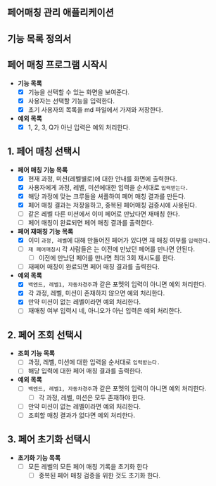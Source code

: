 ## 페어매칭 관리 애플리케이션

## 기능 목록 정의서

## 페어 매칭 프로그램 시작시
- **기능 목록**
  - [x] 기능을 선택할 수 있는 화면을 보여준다.
  - [x] 사용자는 선택할 기능을 입력한다.
  - [X] 초기 사용자의 목록을 md 파일에서 가져와 저장한다.

- **예외 목록**
  - [x] 1, 2, 3, Q가 아닌 입력은 예외 처리한다.

## 1. 페어 매칭 선택시
- **페어 매칭 기능 목록**
  - [X] 현재 과정, 미션(레벨별로)에 대한 안내를 화면에 출력한다.
  - [x] 사용자에게 과정, 레벨, 미션에대한 입력을 순서대로 `입력받는다.`
  - [x] 해당 과정에 맞는 크루들을 셔플하여 페어 매칭 결과를 만든다.
  - [X] 페어 매칭 결과는 저장을하고, 중복된 페어매칭 검증시에 사용된다.
  - [ ] 같은 레벨 다른 미션에서 이미 페어로 만났다면 재매칭 한다.
  - [ ] 페어 매칭이 완료되면 페어 매칭 결과를 출력한다.
- **페어 재매칭 기능 목록**
  - [x] 이미 `과정, 레벨`에 대해 만들어진 페어가 있다면 재 매칭 여부를 `입력한다.`
  - [ ] `재 페어매칭시` 각 사람들은 는 이전에 만났던 페어를 만나면 안된다.
    - [ ] 이전에 만났던 페어를 만나면 최대 3회 재시도를 한다.
  - [ ] 재페어 매칭이 완료되면 페어 매칭 결과를 출력한다.

- **예외 목록**
  - [x] `백엔드, 레벨1, 자동차경주`과 같은 포멧의 입력이 아니면 예외 처리한다.
  - [X] 각 과정, 레벨, 미션이 존재하지 않으면 예외 처리한다.
  - [X] 만약 미션이 없는 레벨이라면 예외 처리한다.
  - [ ] 재매칭 여부 입력시 네, 아니오가 아닌 입력은 예외 처리한다.

## 2. 페어 조회 선택시
- **조회 기능 목록**
  - [ ] 과정, 레벨, 미션에 대한 입력을 순서대로 `입력받는다.`
  - [ ] 해당 입력에 대한 페어 매칭 결과를 출력한다.
- **예외 목록**
    - [ ] `백엔드, 레벨1, 자동차경주`과 같은 포멧의 입력이 아니면 예외 처리한다.
        - [ ] 각 과정, 레벨, 미션은 모두 존재하야 한다.
    - [ ] 만약 미션이 없는 레벨이라면 예외 처리한다.
    - [ ] 조회할 매칭 결과가 없다면 예외 처리한다.

## 3. 페어 초기화 선택시
- **초기화 기능 목록**
  - [ ] 모든 레벨의 모든 페어 매칭 기록을 초기화 한다
    - [ ] 중복된 페어 매칭 검증을 위한 것도 초기화 한다.